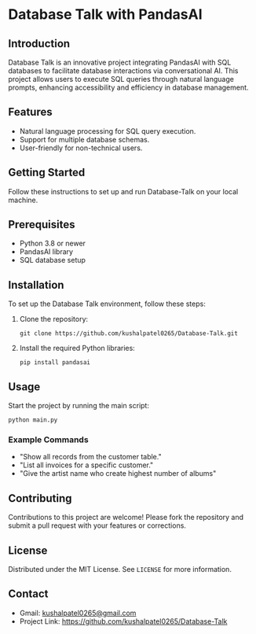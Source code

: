 
# Database Talk with PandasAI

## Introduction
Database Talk is an innovative project integrating PandasAI with SQL databases to facilitate database interactions via conversational AI. This project allows users to execute SQL queries through natural language prompts, enhancing accessibility and efficiency in database management.

## Features
- Natural language processing for SQL query execution.
- Support for multiple database schemas.
- User-friendly for non-technical users.

## Getting Started
Follow these instructions to set up and run Database-Talk on your local machine.

## Prerequisites
- Python 3.8 or newer
- PandasAI library
- SQL database setup

## Installation
To set up the Database Talk environment, follow these steps:

1. Clone the repository:
   ```
   git clone https://github.com/kushalpatel0265/Database-Talk.git
   ```
2. Install the required Python libraries:
   ```
   pip install pandasai
   ```

## Usage
Start the project by running the main script:
```
python main.py
```
### Example Commands
- "Show all records from the customer table."
- "List all invoices for a specific customer."
- "Give the artist name who create highest number of albums"

## Contributing
Contributions to this project are welcome! Please fork the repository and submit a pull request with your features or corrections.

## License
Distributed under the MIT License. See `LICENSE` for more information.

## Contact
- Gmail: kushalpatel0265@gmail.com
- Project Link: https://github.com/kushalpatel0265/Database-Talk
